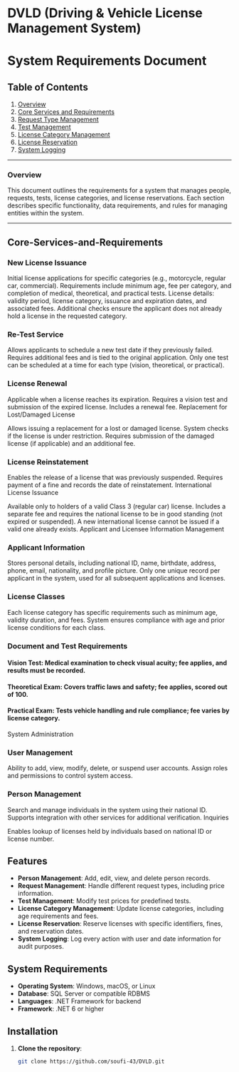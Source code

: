 # DVLD (Driving & Vehicle License Management System)

# System Requirements Document

## Table of Contents
1. [Overview](#overview)
2. [Core Services and Requirements](#Core-Services-and-Requirements)
3. [Request Type Management](#request-type-management)
4. [Test Management](#test-management)
5. [License Category Management](#license-category-management)
6. [License Reservation](#license-reservation)
7. [System Logging](#system-logging)

---

### Overview
This document outlines the requirements for a system that manages people, requests, tests, license categories, and license reservations. Each section describes specific functionality, data requirements, and rules for managing entities within the system.

---

## Core-Services-and-Requirements 
### New License Issuance

Initial license applications for specific categories (e.g., motorcycle, regular car, commercial).
Requirements include minimum age, fee per category, and completion of medical, theoretical, and practical tests.
License details: validity period, license category, issuance and expiration dates, and associated fees.
Additional checks ensure the applicant does not already hold a license in the requested category.
### Re-Test Service

Allows applicants to schedule a new test date if they previously failed.
Requires additional fees and is tied to the original application.
Only one test can be scheduled at a time for each type (vision, theoretical, or practical).
### License Renewal

Applicable when a license reaches its expiration.
Requires a vision test and submission of the expired license.
Includes a renewal fee.
Replacement for Lost/Damaged License

Allows issuing a replacement for a lost or damaged license.
System checks if the license is under restriction.
Requires submission of the damaged license (if applicable) and an additional fee.
### License Reinstatement

Enables the release of a license that was previously suspended.
Requires payment of a fine and records the date of reinstatement.
International License Issuance

Available only to holders of a valid Class 3 (regular car) license.
Includes a separate fee and requires the national license to be in good standing (not expired or suspended).
A new international license cannot be issued if a valid one already exists.
Applicant and Licensee Information Management
### Applicant Information

Stores personal details, including national ID, name, birthdate, address, phone, email, nationality, and profile picture.
Only one unique record per applicant in the system, used for all subsequent applications and licenses.
### License Classes

Each license category has specific requirements such as minimum age, validity duration, and fees.
System ensures compliance with age and prior license conditions for each class.
### Document and Test Requirements

#### Vision Test: Medical examination to check visual acuity; fee applies, and results must be recorded.
#### Theoretical Exam: Covers traffic laws and safety; fee applies, scored out of 100.
#### Practical Exam: Tests vehicle handling and rule compliance; fee varies by license category.
System Administration
### User Management

Ability to add, view, modify, delete, or suspend user accounts.
Assign roles and permissions to control system access.
### Person Management

Search and manage individuals in the system using their national ID.
Supports integration with other services for additional verification.
Inquiries

Enables lookup of licenses held by individuals based on national ID or license number.
## Features
- **Person Management**: Add, edit, view, and delete person records.
- **Request Management**: Handle different request types, including price information.
- **Test Management**: Modify test prices for predefined tests.
- **License Category Management**: Update license categories, including age requirements and fees.
- **License Reservation**: Reserve licenses with specific identifiers, fines, and reservation dates.
- **System Logging**: Log every action with user and date information for audit purposes.

## System Requirements
- **Operating System**: Windows, macOS, or Linux
- **Database**: SQL Server or compatible RDBMS
- **Languages**: .NET Framework for backend
- **Framework**: .NET 6 or higher

## Installation
1. **Clone the repository**:
   ```bash
   git clone https://github.com/soufi-43/DVLD.git
